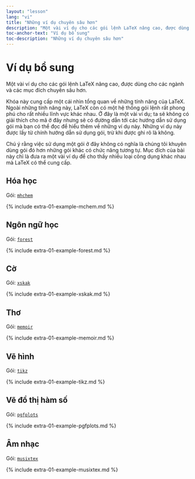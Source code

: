 ```yaml
---
layout: "lesson"
lang: "vi"
title: "Những ví dụ chuyên sâu hơn"
description: "Một vài ví dụ cho các gói lệnh LaTeX nâng cao, được dùng cho các ngành và các mục đích chuyên sâu hơn."
toc-anchor-text: "Ví dụ bổ sung"
toc-description: "Những ví dụ chuyên sâu hơn"
---
```


# Ví dụ bổ sung

<span class="summary">Một vài ví dụ cho các gói lệnh LaTeX nâng cao, được dùng
cho các ngành và các mục đích chuyên sâu hơn.</span>

Khóa này cung cấp một cái nhìn tổng quan về những tính năng của LaTeX. Ngoài
những tính năng này, LaTeX còn có một hệ thống gói lệnh rất phong phú cho rất
nhiều lĩnh vực khác nhau. Ở đây là một vài ví dụ; ta sẽ không có giải thích cho
mã ở đây nhưng sẽ có đường dẫn tới các hướng dẫn sử dụng gói mà bạn có thể đọc
để hiểu thêm về những ví dụ này. Những ví dụ này được lấy từ chính hướng dẫn sử
dụng gói, trừ khi được ghi rõ là không.

<p class="hint">Chú ý rằng việc sử dụng một gói ở đây không có nghĩa là chúng
tôi khuyên dùng gói đó hơn những gói khác có chức năng tương tự. Mục đích của
bài này chỉ là đưa ra một vài ví dụ để cho thấy nhiều loại công dụng khác nhau mà
LaTeX có thể cung cấp.</p>

## Hóa học

Gói: [`mhchem`](https://texdoc.org/pkg/mhchem)

{% include extra-01-example-mchem.md %}

## Ngôn ngữ học

Gói: [`forest`](https://texdoc.org/pkg/forest)

{% include extra-01-example-forest.md %}

## Cờ

<!-- not 2017 -->
Gói: [`xskak`](https://texdoc.org/pkg/xskak)

{% include extra-01-example-xskak.md %}


## Thơ

Gói: [`memoir`](https://texdoc.org/pkg/memoir)

{% include extra-01-example-memoir.md %}

## Vẽ hình

<!-- not 2017 -->
Gói: [`tikz`](https://texdoc.org/pkg/tikz)


{% include extra-01-example-tikz.md %}


## Vẽ đồ thị hàm số

Gói: [`pgfplots`](https://texdoc.org/pkg/pgfplots)


{% include extra-01-example-pgfplots.md %}


## Âm nhạc

Gói: [`musixtex`](https://texdoc.org/pkg/musixtex)


{% include extra-01-example-musixtex.md %}
